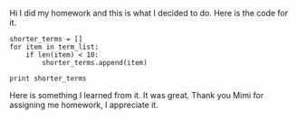 Hi I did my homework and this is what I decided to do. Here is the code for it. 

```
shorter_terms = []
for item in term_list:
	if len(item) < 10:
		shorter_terms.append(item)

print shorter_terms
```

Here is something I learned from it. It was great. Thank you Mimi for assigning me homework, I appreciate it. 